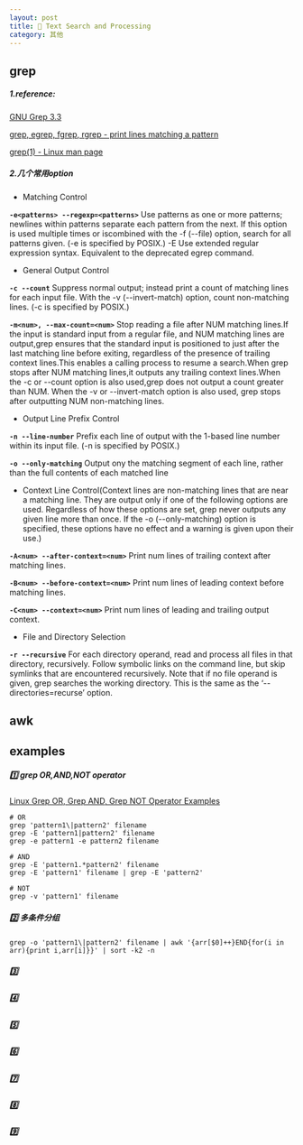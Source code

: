 ```yaml
---
layout: post
title: 🦄 Text Search and Processing
category: 其他
---
```


## grep

##### 1.reference:

[GNU Grep 3.3](https://www.gnu.org/software/grep/manual/grep.html)

[grep, egrep, fgrep, rgrep - print lines matching a pattern](http://linuxcommand.org/lc3_man_pages/grep1.html)

[grep(1) - Linux man page](https://linux.die.net/man/1/grep)

##### 2.几个常用option

- Matching Control

__`-e<patterns> --regexp=<patterns>`__  Use patterns as one or more patterns; newlines within patterns separate each pattern from the next. If this option is used multiple times or iscombined with the -f (--file) option, search for all patterns given. (-e is specified by POSIX.)
-E  Use extended regular expression syntax. Equivalent to the deprecated egrep command.

- General Output Control

__`-c --count`__  Suppress normal output; instead print a count of matching lines for each input file. With the -v (--invert-match) option, count non-matching lines. (-c is specified by POSIX.)

__`-m<num>, --max-count=<num>`__  Stop reading a file after NUM matching lines.If the input is standard input from a regular file, and NUM matching lines are output,grep ensures  that the standard input is positioned to just after the last matching line before exiting, regardless of the presence of trailing context lines.This enables a calling process to resume a search.When grep stops after NUM matching lines,it outputs any trailing context lines.When the -c or --count option is also used,grep does not output a count greater than NUM. When the -v or --invert-match option is also used, grep stops after outputting NUM non-matching lines.

- Output Line Prefix Control

__`-n --line-number`__  Prefix each line of output with the 1-based line number within its input file. (-n is specified by POSIX.)

__`-o --only-matching`__  Output ony the matching segment of each line, rather than the full contents of each matched line

- Context Line Control(Context lines are non-matching lines that are near a matching line. They are output only if one of the following options are used. Regardless of how these options are set, grep never outputs any given line more than once. If the -o (--only-matching) option is specified, these options have no effect and a warning is given upon their use.)

__`-A<num> --after-context=<num>`__  Print num lines of trailing context after matching lines.

__`-B<num> --before-context=<num>`__  Print num lines of leading context before matching lines.
	
__`-C<num> --context=<num>`__  Print num lines of leading and trailing output context.

- File and Directory Selection

__`-r --recursive`__  For each directory operand, read and process all files in that directory, recursively. Follow symbolic links on the command line, but skip symlinks that are encountered recursively. Note that if no file operand is given, grep searches the working directory. This is the same as the ‘--directories=recurse’ option.


## awk

## examples

##### 1️⃣ grep OR,AND,NOT operator

[Linux Grep OR, Grep AND, Grep NOT Operator Examples](https://www.thegeekstuff.com/2011/10/grep-or-and-not-operators/)

```
# OR
grep 'pattern1\|pattern2' filename
grep -E 'pattern1|pattern2' filename
grep -e pattern1 -e pattern2 filename

# AND
grep -E 'pattern1.*pattern2' filename
grep -E 'pattern1' filename | grep -E 'pattern2'

# NOT
grep -v 'pattern1' filename

```

##### 2️⃣ 多条件分组

```
grep -o 'pattern1\|pattern2' filename | awk '{arr[$0]++}END{for(i in arr){print i,arr[i]}}' | sort -k2 -n
```

##### 3️⃣

##### 4️⃣

##### 5️⃣

##### 6️⃣

##### 7️⃣

##### 8️⃣

##### 9️⃣



